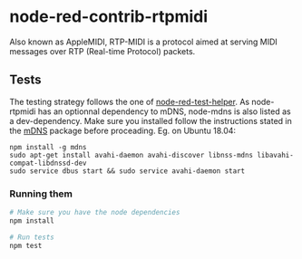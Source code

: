 # node-red-contrib-rtpmidi

Also known as AppleMIDI, RTP-MIDI is a protocol aimed at serving MIDI messages over RTP (Real-time Protocol) packets.


## Tests
The testing strategy follows the one of [node-red-test-helper](https://github.com/node-red/node-red-node-test-helper).
As node-rtpmidi has an optionnal dependency to mDNS, node-mdns is also listed as a dev-dependency.
Make sure you installed follow the instructions stated in the [mDNS](https://www.npmjs.com/package/mdns) package before proceading.
Eg. on Ubuntu 18.04:
````
npm install -g mdns
sudo apt-get install avahi-daemon avahi-discover libnss-mdns libavahi-compat-libdnssd-dev
sudo service dbus start && sudo service avahi-daemon start
````

### Running them
``` bash
# Make sure you have the node dependencies
npm install

# Run tests
npm test
```
